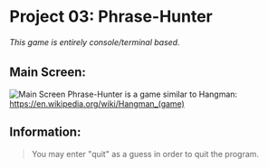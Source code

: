 # Project 03: Phrase-Hunter
###### *This game is entirely console/terminal based.*

## Main Screen:
![Main Screen](https://i.ibb.co/ZxrdvcP/p3.png)
Phrase-Hunter is a game similar to Hangman: https://en.wikipedia.org/wiki/Hangman_(game)

## Information:
>You may enter "quit" as a guess in order to quit the program.
